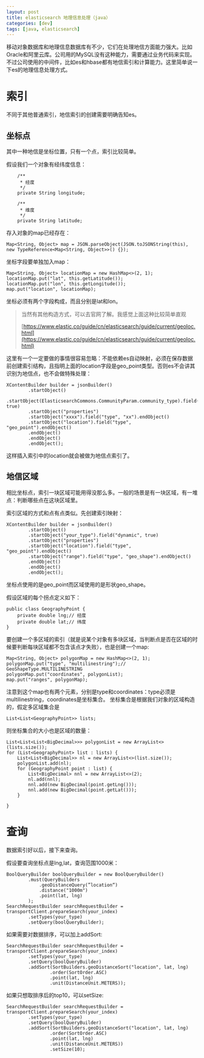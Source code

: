 ```yaml
---
layout: post
title: elasticsearch 地理信息处理（java）
categories: [dev]
tags: [java, elasticsearch]
---
```

移动对象数据库和地理信息数据库有不少，它们在处理地信方面能力强大。比如Oracle和阿里云库。公司用的MySQL没有这种能力，需要通过业务代码来实现。不过公司使用的中间件，比如es和hbase都有地信索引和计算能力。这里简单说一下es的地理信息处理方式。

# 索引
不同于其他普通索引，地信索引的创建需要明确告知es。

## 坐标点
其中一种地信是坐标位置，只有一个点，索引比较简单。

假设我们一个对象有经纬度信息：
```
    /**
     * 经度
     */
    private String longitude;

    /**
     * 维度
     */
    private String latitude;
```
存入对象的map已经存在：
```
Map<String, Object> map = JSON.parseObject(JSON.toJSONString(this), new TypeReference<Map<String, Object>>() {});
```
坐标字段要单独加入map：
```
Map<String, Object> locationMap = new HashMap<>(2, 1);
locationMap.put("lat", this.getLatitude());
locationMap.put("lon", this.getLongitude());
map.put("location", locationMap);
```
坐标必须有两个字段构成，而且分别是lat和lon。

> 当然有其他构造方式，可以去官网了解。我感觉上面这种比较简单直观
> 
> [https://www.elastic.co/guide/cn/elasticsearch/guide/current/geoloc.html](https://www.elastic.co/guide/cn/elasticsearch/guide/current/geoloc.html)

这里有一个一定要做的事情很容易忽略：不能依赖es自动映射，必须在保存数据前创建索引结构，且指明上面的location字段是geo_point类型。否则es不会讲其识别为地信点，也不会做特殊处理：
```
XContentBuilder builder = jsonBuilder()
        .startObject()
        .startObject(ElasticsearchCommons.CommunityParam.community_type).field("dynamic", true)
        .startObject("properties")
        .startObject("xxxx").field("type", "xx").endObject()
        .startObject("location").field("type", "geo_point").endObject()
        .endObject()
        .endObject()
        .endObject();
```
这样插入索引中的location就会被做为地信点索引了。

## 地信区域
相比坐标点，索引一块区域可能用得没那么多。一般的场景是有一块区域，有一堆点：判断哪些点在这块区域里。

索引区域的方式和点有点类似。先创建索引映射：
```
XContentBuilder builder = jsonBuilder()
        .startObject()
        .startObject("your_type").field("dynamic", true)
        .startObject("properties")
        .startObject("location").field("type", "geo_point").endObject()
        .startObject("range").field("type", "geo_shape").endObject()
        .endObject()
        .endObject()
        .endObject();
```
坐标点使用的是geo_point而区域使用的是形状geo_shape。

假设区域的每个拐点定义如下：
```
public class GeographyPoint {
    private double lng;// 经度
    private double lat;// 纬度
}
```
要创建一个多区域的索引（就是说某个对象有多块区域，当判断点是否在区域的时候要判断每块区域都不包含该点才失败），也是创建一个map:
```
Map<String, Object> polygonMap = new HashMap<>(2, 1);
polygonMap.put("type", "multilinestring");// GeoShapeType.MULTILINESTRING
polygonMap.put("coordinates", polygonList);
map.put("ranges", polygonMap);
```
注意到这个map也有两个元素，分别是type和coordinates：type必须是multilinestring，coordinates是坐标集合。
坐标集合是根据我们对象的区域构造的，假定多区域集合是
```
List<List<GeographyPoint>> lists;
```
则坐标集合的大小也是区域的数量：
```
List<List<List<BigDecimal>>> polygonList = new ArrayList<>(lists.size());
for (List<GeographyPoint> list : lists) {
    List<List<BigDecimal>> nl = new ArrayList<>(list.size());
    polygonList.add(nl);
    for (GeographyPoint point : list) {
        List<BigDecimal> nnl = new ArrayList<>(2);
        nl.add(nnl);
        nnl.add(new BigDecimal(point.getLng()));
        nnl.add(new BigDecimal(point.getLat()));
    }

}
```

# 查询
数据索引好以后，接下来查询。

假设要查询坐标点是lng,lat，查询范围1000米：
```
BoolQueryBuilder boolQueryBuilder = new BoolQueryBuilder()
        .must(QueryBuilders
            .geoDistanceQuery(”location“)
            .distance("1000m")
            .point(lat, lng)
        );
SearchRequestBuilder searchRequestBuilder = transportClient.prepareSearch(your_index)
        .setTypes(your_type)
        .setQuery(boolQueryBuilder);
```
如果需要对数据排序，可以加上addSort:
```
SearchRequestBuilder searchRequestBuilder = transportClient.prepareSearch(your_index)
        .setTypes(your_type)
        .setQuery(boolQueryBuilder)
        .addSort(SortBuilders.geoDistanceSort("location", lat, lng)
                .order(SortOrder.ASC)
                .point(lat, lng)
                .unit(DistanceUnit.METERS));
```
如果只想取排序后的top10，可以setSize:
```
SearchRequestBuilder searchRequestBuilder = transportClient.prepareSearch(your_index)
        .setTypes(your_type)
        .setQuery(boolQueryBuilder)
        .addSort(SortBuilders.geoDistanceSort("location", lat, lng)
                .order(SortOrder.ASC)
                .point(lat, lng)
                .unit(DistanceUnit.METERS))
                .setSize(10);
```